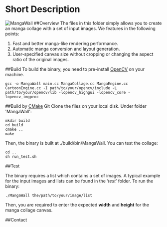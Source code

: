 # Short Description

![MangaWall](https://github.com/zippon/MangaWall/wiki/images/us_manga.jpg)
##Overview
The files in this folder simply allows you to create an manga collage with a set of input images. We features in the following points:

1. Fast and better manga-like rendering performance.
2. Automatic manga conversion and layout generation.
3. User-specified canvas size without cropping or changing the aspect ratio of the original images.

##Build
To build the binary, you need to pre-install [OpenCV](http://opencv.org/) on your machine.

    gcc -o MangaWall main.cc MangaCollage.cc MangaEngine.cc CartoonEngine.cc -I path/to/your/opencv/include -L path/to/your/opencv/lib -lopencv_highgui -lopencv_core -lopencv_imgproc

##Build by [CMake](http://www.cmake.org/)
Git Clone the files on your local disk. Under folder 'MangaWall':

    mkdir build
    cd build
    cmake ..
    make
Then, the binary is built at ./build/bin/MangaWall. You can test the collage:

    cd ..
    sh run_test.sh
##Test

The binary requires a list which contains a set of images. A typical example for the input images and lists can be found in the ‘*test*’ folder. To run the binary:

`./MangaWall the/path/to/your/image/list`

Then, you are required to enter the expected **width** and **height** for the manga collage canvas.

##Contact

